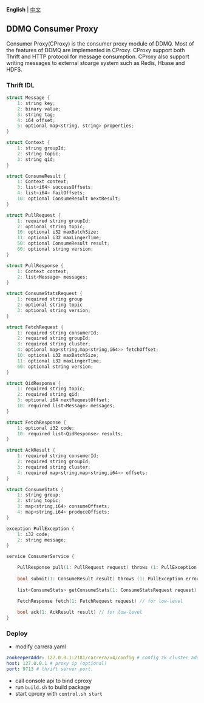 **English** | [中文](./README_CN.md)
## DDMQ Consumer Proxy ##

Consumer Proxy(CProxy) is the consumer proxy module of DDMQ. Most of the features of DDMQ are implemented in CProxy. CProxy support both Thrift and HTTP protocol for message consumption. CProxy also support writing messages to external stoarge system such as Redis, Hbase and HDFS.


### Thrift IDL ###
```c++
struct Message {
    1: string key;
    2: binary value;
    3: string tag;
    4: i64 offset;
    5: optional map<string, string> properties;
}

struct Context {
    1: string groupId;
    2: string topic;
    3: string qid;
}

struct ConsumeResult {
    1: Context context;
    3: list<i64> successOffsets;
    4: list<i64> failOffsets;
    10: optional ConsumeResult nextResult;
}

struct PullRequest {
    1: required string groupId;
    2: optional string topic;
    10: optional i32 maxBatchSize;
    11: optional i32 maxLingerTime;
    50: optional ConsumeResult result;
    60: optional string version;
}

struct PullResponse {
    1: Context context;
    2: list<Message> messages;
}

struct ConsumeStatsRequest {
    1: required string group
    2: optional string topic
    3: optional string version;
}

struct FetchRequest {
    1: required string consumerId;
    2: required string groupId;
    3: required string cluster;
    4: optional map<string,map<string,i64>> fetchOffset;
    10: optional i32 maxBatchSize;
    11: optional i32 maxLingerTime;
    60: optional string version;
}

struct QidResponse {
    1: required string topic;
    2: required string qid;
    3: optional i64 nextRequestOffset;
    10: required list<Message> messages;
}

struct FetchResponse {
    1: optional i32 code;
    10: required list<QidResponse> results;
}

struct AckResult {
    1: required string consumerId;
    2: required string groupId;
    3: required string cluster;
    4: required map<string,map<string,i64>> offsets;
}

struct ConsumeStats {
    1: string group;
    2: string topic;
    3: map<string,i64> consumeOffsets;
    4: map<string,i64> produceOffsets;
}

exception PullException {
    1: i32 code;
    2: string message;
}

service ConsumerService {

    PullResponse pull(1: PullRequest request) throws (1: PullException error) // pull msgs
    
    bool submit(1: ConsumeResult result) throws (1: PullException error) // submit ack
    
    list<ConsumeStats> getConsumeStats(1: ConsumeStatsRequest request) throws (1: PullException error)

    FetchResponse fetch(1: FetchRequest request) // for low-level 
    
    bool ack(1: AckResult result) // for low-level
}

```

### Deploy ###
* modify carrera.yaml

```yml
zookeeperAddr: 127.0.0.1:2181/carrera/v4/config # config zk cluster address here.
host: 127.0.0.1 # proxy ip (optional)
port: 9713 # thrift server port.
```

* call console api to bind cproxy
* run ```build.sh``` to build package
* start cproxy with ```control.sh start```